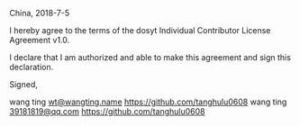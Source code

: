 China, 2018-7-5

I hereby agree to the terms of the dosyt Individual Contributor License
Agreement v1.0.

I declare that I am authorized and able to make this agreement and sign this
declaration.

Signed,

wang ting wt@wangting.name https://github.com/tanghulu0608
wang ting 39181819@qq.com https://github.com/tanghulu0608
